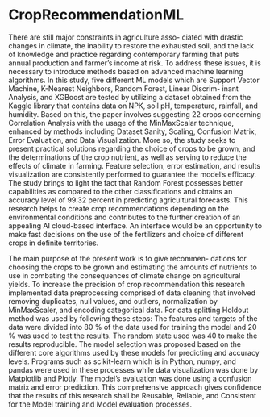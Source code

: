 # CropRecommendationML

There are still major constraints in agriculture asso- ciated with drastic changes in climate, the inability to restore the exhausted soil, and the lack of knowledge and practice regarding contemporary farming that puts annual production and farmer’s income at risk. To address these issues, it is necessary to introduce methods based on advanced machine learning algorithms. In this study, five different ML models which are Support Vector Machine, K-Nearest Neighbors, Random Forest, Linear Discrim- inant Analysis, and XGBoost are tested by utilizing a dataset obtained from the Kaggle library that contains data on NPK, soil pH, temperature, rainfall, and humidity. Based on this, the paper involves suggesting 22 crops concerning Correlation Analysis with the usage of the MinMaxScalar technique, enhanced by methods including Dataset Sanity, Scaling, Confusion Matrix, Error Evaluation, and Data Visualization. More so, the study seeks to present practical solutions regarding the choice of crops to be grown, and the determinations of the crop nutrient, as well as serving to reduce the effects of climate in farming. Feature selection, error estimation, and results visualization are consistently performed to guarantee the model’s efficacy. The study brings to light the fact that Random Forest possesses better capabilities as compared to the other classifications and obtains an accuracy level of 99.32 percent in predicting agricultural forecasts. This research helps to create crop recommendations depending on the environmental conditions and contributes to the further creation of an appealing AI cloud-based interface. An interface would be an opportunity to make fast decisions on the use of the fertilizers and choice of different crops in definite territories.

The main purpose of the present work is to give recommen- dations for choosing the crops to be grown and estimating the amounts of nutrients to use in combating the consequences of climate change on agricultural yields. To increase the precision of crop recommendation this research implemented data preprocessing comprised of data cleaning that involved removing duplicates, null values, and outliers, normalization by MinMaxScaler, and encoding categorical data. For data splitting Holdout method was used by following these steps: The features and targets of the data were divided into 80 % of the data used for training the model and 20 % was used to test the results. The random state used was 40 to make the results reproducible. The model selection was proposed based on the different core algorithms used by these models for predicting and accuracy levels. Programs such as scikit-learn which is in Python, numpy, and pandas were used in these processes while data visualization was done by Matplotlib and Plotly. The model’s evaluation was done using a confusion matrix and error prediction. This comprehensive approach gives confidence that the results of this research shall be Reusable, Reliable, and Consistent for the Model training and Model evaluation processes.
